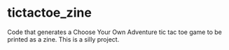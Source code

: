 # tictactoe_zine
Code that generates a Choose Your Own Adventure tic tac toe game to be printed as a zine. This is a silly project.

